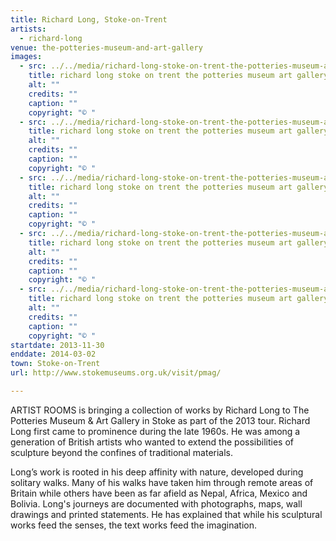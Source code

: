 ```yaml
---
title: Richard Long, Stoke-on-Trent
artists:
  - richard-long
venue: the-potteries-museum-and-art-gallery
images:
  - src: ../../media/richard-long-stoke-on-trent-the-potteries-museum-art-gallery-2013-11-30-0.webp
    title: richard long stoke on trent the potteries museum art gallery 2013 11 30 0
    alt: ""
    credits: ""
    caption: ""
    copyright: "© "
  - src: ../../media/richard-long-stoke-on-trent-the-potteries-museum-art-gallery-2013-11-30-1.webp
    title: richard long stoke on trent the potteries museum art gallery 2013 11 30 1
    alt: ""
    credits: ""
    caption: ""
    copyright: "© "
  - src: ../../media/richard-long-stoke-on-trent-the-potteries-museum-art-gallery-2013-11-30-2.webp
    title: richard long stoke on trent the potteries museum art gallery 2013 11 30 2
    alt: ""
    credits: ""
    caption: ""
    copyright: "© "
  - src: ../../media/richard-long-stoke-on-trent-the-potteries-museum-art-gallery-2013-11-30-3.webp
    title: richard long stoke on trent the potteries museum art gallery 2013 11 30 3
    alt: ""
    credits: ""
    caption: ""
    copyright: "© "
  - src: ../../media/richard-long-stoke-on-trent-the-potteries-museum-art-gallery-2013-11-30-4.webp
    title: richard long stoke on trent the potteries museum art gallery 2013 11 30 4
    alt: ""
    credits: ""
    caption: ""
    copyright: "© "
startdate: 2013-11-30
enddate: 2014-03-02
town: Stoke-on-Trent
url: http://www.stokemuseums.org.uk/visit/pmag/

---
```


ARTIST ROOMS is bringing a collection of works by Richard Long to The Potteries Museum & Art Gallery in Stoke as part of the 2013 tour. Richard Long first came to prominence during the late 1960s. He was among a generation of British artists who wanted to extend the possibilities of sculpture beyond the confines of traditional materials.

Long’s work is rooted in his deep affinity with nature, developed during solitary walks. Many of his walks have taken him through remote areas of Britain while others have been as far afield as Nepal, Africa, Mexico and Bolivia. Long's journeys are documented with photographs, maps, wall drawings and printed statements. He has explained that while his sculptural works feed the senses, the text works feed the imagination.